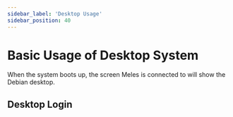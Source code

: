 ```yaml
---
sidebar_label: 'Desktop Usage'
sidebar_position: 40
---
```


# Basic Usage of Desktop System

When the system boots up, the screen Meles is connected to will show the Debian desktop.

## Desktop Login